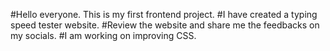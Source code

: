 #Hello everyone. This is my first frontend project.
#I have created a typing speed tester website.
#Review the website and share me the feedbacks on my socials.
#I am working on improving CSS.
